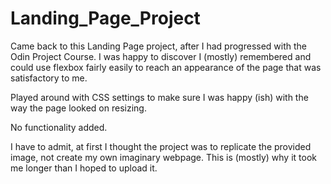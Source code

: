 # Landing_Page_Project

Came back to this Landing Page project, after I had progressed with the Odin Project Course. I was happy to discover I (mostly) remembered and could use flexbox fairly easily to reach an appearance of the page that was satisfactory to me.

Played around with CSS settings to make sure I was happy (ish) with the way the page looked on resizing.

No functionality added. 

I have to admit, at first I thought the project was to replicate the provided image, not create my own imaginary webpage. This is (mostly) why it took me longer than I hoped to upload it.